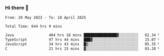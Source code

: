 ### Hi there 👋

<!--START_SECTION:waka-->

```txt
From: 29 May 2023 - To: 10 April 2025

Total Time: 644 hrs 9 mins

Java                404 hrs 18 mins ███████████████▓░░░░░░░░░   62.34 %
TypeScript          97 hrs 44 mins  ███▓░░░░░░░░░░░░░░░░░░░░░   15.07 %
JavaScript          34 hrs 43 mins  █▒░░░░░░░░░░░░░░░░░░░░░░░   05.35 %
C                   21 hrs 15 mins  ▓░░░░░░░░░░░░░░░░░░░░░░░░   03.28 %
```

<!--END_SECTION:waka-->
<!--
**the-beef-calculator/the-beef-calculator** is a ✨ _special_ ✨ repository because its `README.md` (this file) appears on your GitHub profile.

Here are some ideas to get you started:

- 🔭 I’m currently working on ...
- 🌱 I’m currently learning ...
- 👯 I’m looking to collaborate on ...
- 🤔 I’m looking for help with ...
- 💬 Ask me about ...
- 📫 How to reach me: ...
- 😄 Pronouns: ...
- ⚡ Fun fact: ...
-->
